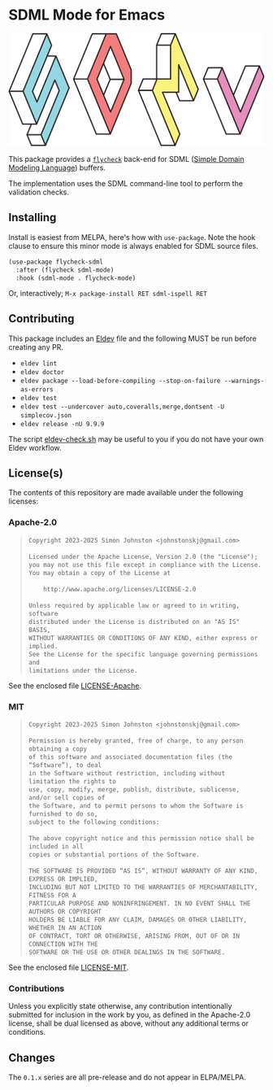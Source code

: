 # SDML Mode for Emacs

![SDML Logo Text](https://raw.githubusercontent.com/sdm-lang/.github/main/profile/horizontal-text.svg)

This package provides a [`flycheck`](https://github.com/flycheck/flycheck) back-end for SDML ([Simple Domain Modeling
Language](https://github.com/johnstonskj/tree-sitter-sdml)) buffers.

The implementation uses the SDML command-line tool to perform the validation
checks.

## Installing

Install is easiest from MELPA, here's how with `use-package`. Note the hook clause
to ensure this minor mode is always enabled for SDML source files.

```elisp
(use-package flycheck-sdml
  :after (flycheck sdml-mode)
  :hook (sdml-mode . flycheck-mode)
```

Or, interactively; `M-x package-install RET sdml-ispell RET`

## Contributing

This package includes an [Eldev](https://github.com/emacs-eldev/eldev) file and the following MUST be run before
creating any PR.

- `eldev lint`
- `eldev doctor`
- `eldev package --load-before-compiling --stop-on-failure --warnings-as-errors`
- `eldev test`
- `eldev test --undercover auto,coveralls,merge,dontsent -U simplecov.json`
- `eldev release -nU 9.9.9`

The script [eldev-check.sh](https://gist.github.com/johnstonskj/6af5ef6866bfb1288f4962a6ba3ef418) may be useful to you if you do not have your own Eldev workflow.

## License(s)

The contents of this repository are made available under the following
licenses:

### Apache-2.0

> ```text
> Copyright 2023-2025 Simon Johnston <johnstonskj@gmail.com>
> 
> Licensed under the Apache License, Version 2.0 (the "License");
> you may not use this file except in compliance with the License.
> You may obtain a copy of the License at
> 
>     http://www.apache.org/licenses/LICENSE-2.0
> 
> Unless required by applicable law or agreed to in writing, software
> distributed under the License is distributed on an "AS IS" BASIS,
> WITHOUT WARRANTIES OR CONDITIONS OF ANY KIND, either express or implied.
> See the License for the specific language governing permissions and
> limitations under the License.
> ```

See the enclosed file [LICENSE-Apache](https://github.com/sdm-lang/tree-sitter-sdml/blob/main/LICENSE-APACHE).

### MIT

> ```text
> Copyright 2023-2025 Simon Johnston <johnstonskj@gmail.com>
> 
> Permission is hereby granted, free of charge, to any person obtaining a copy
> of this software and associated documentation files (the “Software”), to deal
> in the Software without restriction, including without limitation the rights to
> use, copy, modify, merge, publish, distribute, sublicense, and/or sell copies of
> the Software, and to permit persons to whom the Software is furnished to do so,
> subject to the following conditions:
> 
> The above copyright notice and this permission notice shall be included in all
> copies or substantial portions of the Software.
> 
> THE SOFTWARE IS PROVIDED “AS IS”, WITHOUT WARRANTY OF ANY KIND, EXPRESS OR IMPLIED,
> INCLUDING BUT NOT LIMITED TO THE WARRANTIES OF MERCHANTABILITY, FITNESS FOR A
> PARTICULAR PURPOSE AND NONINFRINGEMENT. IN NO EVENT SHALL THE AUTHORS OR COPYRIGHT
> HOLDERS BE LIABLE FOR ANY CLAIM, DAMAGES OR OTHER LIABILITY, WHETHER IN AN ACTION
> OF CONTRACT, TORT OR OTHERWISE, ARISING FROM, OUT OF OR IN CONNECTION WITH THE
> SOFTWARE OR THE USE OR OTHER DEALINGS IN THE SOFTWARE.
> ```

See the enclosed file [LICENSE-MIT](https://github.com/sdm-lang/tree-sitter-sdml/blob/main/LICENSE-MIT).

### Contributions

Unless you explicitly state otherwise, any contribution intentionally submitted
for inclusion in the work by you, as defined in the Apache-2.0 license, shall
be dual licensed as above, without any additional terms or conditions.

## Changes

The `0.1.x` series are all pre-release and do not appear in ELPA/MELPA.

